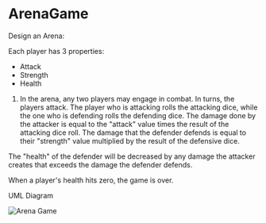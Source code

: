 # ArenaGame

Design an Arena:

Each player has 3 properties:
- Attack
- Strength 
- Health 

1. In the arena, any two players may engage in combat. In turns, the players attack. The player who is attacking rolls the attacking dice, while the one who is defending rolls the defending dice. The damage done by the attacker is equal to the "attack" value times the result of the attacking dice roll. The damage that the defender defends is equal to their "strength" value multiplied by the result of the defensive dice. 

The "health" of the defender will be decreased by any damage the attacker creates that exceeds the damage the defender defends.

When a player's health hits zero, the game is over.

UML Diagram

![Arena Game](https://github.com/Namansaraswat7/ArenaGame/assets/34354967/b8708a7f-0d13-4c4b-b6d0-dde5ee58b7c8)
